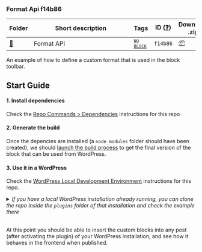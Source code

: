 ### Format Api f14b86

<!-- Please, do not remove these @TABLE EXAMPLES BEGIN and @TABLE EXAMPLES END comments or modify the table inside. This table is automatically generated from the data at data/examples.json and data/tags.json -->
<!-- @TABLE EXAMPLES BEGIN -->
| Folder                                                                                                  | <span style="display: inline-block; width:250px">Short description</span> | Tags                                                                                                                                  | ID ([❓](https://github.com/wptrainingteam/block-development-examples/wiki/04-Why-an-ID-for-every-example%3F "Why an ID for every example?")) | Download .zip                                                                                                          | Live Demo                                                                                                                                                                                                                                                                                                                                                                                                                                                                                                                                                                                                                                                                                                                                                                                         |
| ------------------------------------------------------------------------------------------------------- | ------------------------------------------------------------------------- | ------------------------------------------------------------------------------------------------------------------------------------- | -------------------------------------------------------------------------------------------------------------------------------------------- | ---------------------------------------------------------------------------------------------------------------------- | ------------------------------------------------------------------------------------------------------------------------------------------------------------------------------------------------------------------------------------------------------------------------------------------------------------------------------------------------------------------------------------------------------------------------------------------------------------------------------------------------------------------------------------------------------------------------------------------------------------------------------------------------------------------------------------------------------------------------------------------------------------------------------------------------- |
| [📁](https://github.com/wptrainingteam/block-development-examples/tree/trunk/plugins/format-api-f14b86) | Format API                                                                | <small><code><a href="https://github.com/wptrainingteam/block-development-examples/wiki/03-Tags#no-block">NO BLOCK</a></code></small> | `f14b86`                                                                                                                                     | [📦](https://raw.githubusercontent.com/wptrainingteam/block-development-examples/deploy/zips/format-api-f14b86.zip "") | [![](https://raw.githubusercontent.com/wptrainingteam/block-development-examples/trunk/assets/icon-wp.svg)](https://playground.wordpress.net/#%7B%22landingPage%22:%22/wp-admin/plugins.php%22,%22steps%22:%5B%7B%22step%22:%22login%22,%22username%22:%22admin%22,%22password%22:%22password%22%7D,%7B%22step%22:%22mkdir%22,%22path%22:%22/downloads%22%7D,%7B%22step%22:%22writeFile%22,%22path%22:%22/downloads/plugin.zip%22,%22data%22:%7B%22resource%22:%22url%22,%22url%22:%22https://raw.githubusercontent.com/wptrainingteam/block-development-examples/deploy/zips/format-api-f14b86.zip%22,%22caption%22:%22Downloading%20plugin...%22%7D%7D,%7B%22step%22:%22installPlugin%22,%22pluginZipFile%22:%7B%22resource%22:%22vfs%22,%22path%22:%22/downloads/plugin.zip%22%7D%7D%5D%7D "") |
<!-- @TABLE EXAMPLES END -->

An example of how to define a custom format that is used in the block toolbar.

## Start Guide

#### 1. Install dependencies

Check the [Repo Commands > Dependencies](../../DEVELOPMENT.md#dependencies) instructions for this repo

#### 2. Generate the build

Once the depencies are installed (a `node_modules` folder should have been created), we should [launch the build process](../../DEVELOPMENT.md#build-process) to get the final version of the block that can be used from WordPress.

#### 3. Use it in a WordPress

Check the [WordPress Local Development Environment](../../DEVELOPMENT.md#wordpress-local-development-environment) instructions for this repo.

<details>
  <summary><em>If you have a local WordPress installation already running, you can clone the repo inside the <code>plugins</code> folder of that installation and check the example there</em></summary>
<br>
<p>If you do that, you'll need to do the following</p>
<ul>
<li>Remove any <code>node_modules</code> folder inside this folder</li>
<li>Run <code>npm install</code> to install the dependencies</li>
<li>Run <code>npm build</code> to generate the "build" version of the blocks</li>
<li>Activate the plugin in your own WordPress installation</li>
<ul>
</details>
<br>

At this point you should be able to insert the custom blocks into any post (after activating the plugin) of your WordPress installation, and see how it behaves in the frontend when published.
